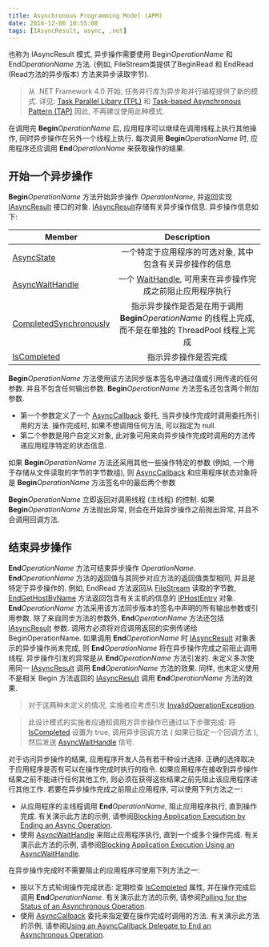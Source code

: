 ```yaml
---
title: Asynchronous Programming Model (APM)
date: 2016-12-06 10:55:08
tags: [IAsyncResult, async, .net]
---
```


也称为 IAsyncResult 模式, 异步操作需要使用 Begin*OperationName* 和 End*OperationName* 方法. (例如, FileStream类提供了BeginRead 和 EndRead (Read方法的异步版本) 方法来异步读取字节).

> 从 .NET Framework 4.0 开始, 任务并行库为异步和并行编程提供了新的模式. 详见: [Task Parallel Libary (TPL)](https://msdn.microsoft.com/zh-cn/library/dd460717(v=vs.110).aspx) 和 [Task-based Asynchronous Pattern (TAP)](https://msdn.microsoft.com/zh-cn/library/hh873175(v=vs.110).aspx)
因此, 不再建议使用此种模式.

<!--more-->

在调用完 **Begin***OperationName* 后, 应用程序可以继续在调用线程上执行其他操作, 同时异步操作在另外一个线程上执行. 每次调用 **Begin***OperationName* 时, 应用程序还应调用 **End***OperationName* 来获取操作的结果.

## 开始一个异步操作
**Begin***OperationName* 方法开始异步操作 *OperationName*, 并返回实现 [IAsyncResult](https://msdn.microsoft.com/zh-cn/library/system.iasyncresult(v=vs.110).aspx) 接口的对象. [IAsyncResult](https://msdn.microsoft.com/zh-cn/library/system.iasyncresult(v=vs.110).aspx)存储有关异步操作信息. 异步操作信息如下:

| Member        | Description   |
| ------------- |:-------------:|
| [AsyncState](https://msdn.microsoft.com/zh-cn/library/system.iasyncresult.asyncstate(v=vs.110).aspx)      | 一个特定于应用程序的可选对象, 其中包含有关异步操作的信息 |
| [AsyncWaitHandle](https://msdn.microsoft.com/zh-cn/library/system.iasyncresult.asyncwaithandle(v=vs.110).aspx)      | 一个 [WaitHandle](https://msdn.microsoft.com/zh-cn/library/system.threading.waithandle(v=vs.110).aspx), 可用来在异步操作完成之前阻止应用程序执行      |
| [CompletedSynchronously](https://msdn.microsoft.com/zh-cn/library/system.iasyncresult.completedsynchronously(v=vs.110).aspx) | 指示异步操作是否是在用于调用 **Begin***OperationName* 的线程上完成, 而不是在单独的 ThreadPool 线程上完成      |
| [IsCompleted](https://msdn.microsoft.com/zh-cn/library/system.iasyncresult.iscompleted(v=vs.110).aspx) | 指示异步操作是否完成      |

**Begin***OperationName* 方法使用该方法同步版本签名中通过值或引用传递的任何参数. 并且不包含任何输出参数. **Begin***OperationName* 方法签名还包含两个附加参数. 
* 第一个参数定义了一个 [AsyncCallback](https://msdn.microsoft.com/zh-cn/library/system.asynccallback(v=vs.110).aspx) 委托, 当异步操作完成时调用委托所引用的方法. 操作完成时, 如果不想调用任何方法, 可以指定为 null.
* 第二个参数是用户自定义对象, 此对象可用来向异步操作完成时调用的方法传递应用程序特定的状态信息.

如果 **Begin***OperationName* 方法还采用其他一些操作特定的参数 (例如, 一个用于存储从文件读取的字节的字节数组), 则 [AsyncCallback](https://msdn.microsoft.com/zh-cn/library/system.asynccallback(v=vs.110).aspx) 和应用程序状态对象将是 **Begin***OperationName* 方法签名中的最后两个参数

**Begin***OperationName* 立即返回对调用线程 (主线程) 的控制. 如果 **Begin***OperationName* 方法抛出异常, 则会在开始异步操作之前抛出异常, 并且不会调用回调方法.

## 结束异步操作
**End***OperationName* 方法可结束异步操作 *OperationName*. **End***OperationName* 方法的返回值与其同步对应方法的返回值类型相同, 并且是特定于异步操作的. 例如, EndRead 方法返回从 [FileStream](https://msdn.microsoft.com/zh-cn/library/system.io.filestream(v=vs.110).aspx) 读取的字节数, [EndGetHostByName](https://msdn.microsoft.com/zh-cn/library/system.net.dns.endgethostbyname(v=vs.110).aspx) 方法返回包含有关主机的信息的 [IPHostEntry](https://msdn.microsoft.com/zh-cn/library/system.net.iphostentry(v=vs.110).aspx) 对象. **End***OperationName* 方法采用该方法同步版本的签名中声明的所有输出参数或引用参数. 除了来自同步方法的参数外, **End***OperationName* 方法还包括 [IAsyncResult](https://msdn.microsoft.com/zh-cn/library/system.iasyncresult(v=vs.110).aspx) 参数. 调用方必须将对应调用返回的实例传递给 BeginOperationName. 
如果调用 **End***OperationName* 时 [IAsyncResult](https://msdn.microsoft.com/zh-cn/library/system.iasyncresult(v=vs.110).aspx) 对象表示的异步操作尚未完成, 则 **End***OperationName* 将在异步操作完成之前阻止调用线程. 异步操作引发的异常是从 **End***OperationName* 方法引发的. 未定义多次使用同一 [IAsyncResult](https://msdn.microsoft.com/zh-cn/library/system.iasyncresult(v=vs.110).aspx) 调用 **End***OperationName* 方法的效果. 同样, 也未定义使用不是相关 Begin 方法返回的 [IAsyncResult](https://msdn.microsoft.com/zh-cn/library/system.iasyncresult(v=vs.110).aspx) 调用 **End***OperationName* 方法的效果. 

> 对于这两种未定义的情况, 实施者应考虑引发 [InvalidOperationException](https://msdn.microsoft.com/zh-cn/library/system.invalidoperationexception(v=vs.110).aspx). 

> 此设计模式的实施者应通知调用方异步操作已通过以下步骤完成: 将 [IsCompleted](https://msdn.microsoft.com/zh-cn/library/system.iasyncresult.iscompleted(v=vs.110).aspx) 设置为 true, 调用异步回调方法 ( 如果已指定一个回调方法 ), 然后发送 [AsyncWaitHandle](https://msdn.microsoft.com/zh-cn/library/system.iasyncresult.asyncwaithandle(v=vs.110).aspx) 信号. 

对于访问异步操作的结果, 应用程序开发人员有若干种设计选择. 正确的选择取决于应用程序是否有可以在操作完成时执行的指令. 如果应用程序在接收到异步操作结果之前不能进行任何其他工作, 则必须在获得这些结果之前先阻止该应用程序进行其他工作. 若要在异步操作完成之前阻止应用程序, 可以使用下列方法之一: 

* 从应用程序的主线程调用 **End***OperationName*, 阻止应用程序执行, 直到操作完成. 有关演示此方法的示例, 请参阅[Blocking Application Execution by Ending an Async Operation](https://msdn.microsoft.com/zh-cn/library/ms228967(v=vs.110).aspx). 
* 使用 [AsyncWaitHandle](https://msdn.microsoft.com/zh-cn/library/system.iasyncresult.asyncwaithandle(v=vs.110).aspx) 来阻止应用程序执行, 直到一个或多个操作完成. 有关演示此方法的示例, 请参阅[Blocking Application Execution Using an AsyncWaitHandle](https://msdn.microsoft.com/zh-cn/library/ms228962(v=vs.110).aspx). 

在异步操作完成时不需要阻止的应用程序可使用下列方法之一: 

* 按以下方式轮询操作完成状态: 定期检查 [IsCompleted](https://msdn.microsoft.com/zh-cn/library/system.iasyncresult.iscompleted(v=vs.110).aspx) 属性, 并在操作完成后调用 **End***OperationName*. 有关演示此方法的示例, 请参阅[Polling for the Status of an Asynchronous Operation](https://msdn.microsoft.com/zh-cn/library/ms228968(v=vs.110).aspx). 
* 使用 [AsyncCallback](https://msdn.microsoft.com/zh-cn/library/system.asynccallback(v=vs.110).aspx) 委托来指定要在操作完成时调用的方法. 有关演示此方法的示例, 请参阅[Using an AsyncCallback Delegate to End an Asynchronous Operation](https://msdn.microsoft.com/zh-cn/library/ms228972(v=vs.110).aspx). 